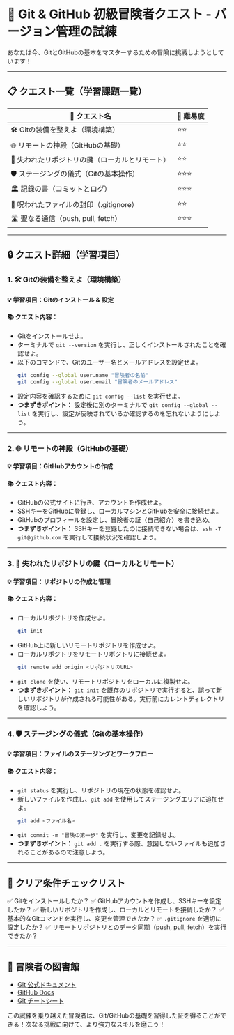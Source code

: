 # 🏰 Git & GitHub 初級冒険者クエスト - バージョン管理の試練

あなたは今、GitとGitHubの基本をマスターするための冒険に挑戦しようとしています！

---

## 📋 クエスト一覧（学習課題一覧）

| 🎩 クエスト名                | 💪 難易度 |
| --------------------- | ------ |
| 🛠️ Gitの装備を整えよ（環境構築） | ⭐⭐    |
| 🌐 リモートの神殿（GitHubの基礎） | ⭐⭐    |
| 🔐 失われたリポジトリの鍵（ローカルとリモート） | ⭐⭐    |
| 🛡️ ステージングの儀式（Gitの基本操作） | ⭐⭐⭐  |
| 🏛️ 記録の書（コミットとログ） | ⭐⭐⭐  |
| 🌴 呪われたファイルの封印（.gitignore） | ⭐⭐  |
| 🛣️ 聖なる通信（push, pull, fetch） | ⭐⭐⭐  |

---

## 🔒 クエスト詳細（学習項目）

### **1. 🛠️ Gitの装備を整えよ（環境構築）**

#### 💡 学習項目：Gitのインストール & 設定

#### 📚 クエスト内容：
- Gitをインストールせよ。
- ターミナルで `git --version` を実行し、正しくインストールされたことを確認せよ。
- 以下のコマンドで、Gitのユーザー名とメールアドレスを設定せよ。
  ```bash
  git config --global user.name "冒険者の名前"
  git config --global user.email "冒険者のメールアドレス"
  ```
- 設定内容を確認するために `git config --list` を実行せよ。
- **つまずきポイント：** 設定後に別のターミナルで `git config --global --list` を実行し、設定が反映されているか確認するのを忘れないようにしよう。

---

### **2. 🌐 リモートの神殿（GitHubの基礎）**

#### 💡 学習項目：GitHubアカウントの作成

#### 📚 クエスト内容：
- GitHubの公式サイトに行き、アカウントを作成せよ。
- SSHキーをGitHubに登録し、ローカルマシンとGitHubを安全に接続せよ。
- GitHubのプロフィールを設定し、冒険者の証（自己紹介）を書き込め。
- **つまずきポイント：** SSHキーを登録したのに接続できない場合は、`ssh -T git@github.com` を実行して接続状況を確認しよう。

---

### **3. 🔐 失われたリポジトリの鍵（ローカルとリモート）**

#### 💡 学習項目：リポジトリの作成と管理

#### 📚 クエスト内容：
- ローカルリポジトリを作成せよ。
  ```bash
  git init
  ```
- GitHub上に新しいリモートリポジトリを作成せよ。
- ローカルリポジトリをリモートリポジトリに接続せよ。
  ```bash
  git remote add origin <リポジトリのURL>
  ```
- `git clone` を使い、リモートリポジトリをローカルに複製せよ。
- **つまずきポイント：** `git init` を既存のリポジトリで実行すると、誤って新しいリポジトリが作成される可能性がある。実行前にカレントディレクトリを確認しよう。

---

### **4. 🛡️ ステージングの儀式（Gitの基本操作）**

#### 💡 学習項目：ファイルのステージングとワークフロー

#### 📚 クエスト内容：
- `git status` を実行し、リポジトリの現在の状態を確認せよ。
- 新しいファイルを作成し、`git add` を使用してステージングエリアに追加せよ。
  ```bash
  git add <ファイル名>
  ```
- `git commit -m "冒険の第一歩"` を実行し、変更を記録せよ。
- **つまずきポイント：** `git add .` を実行する際、意図しないファイルも追加されることがあるので注意しよう。

---

## 🌟 クリア条件チェックリスト

✅ Gitをインストールしたか？
✅ GitHubアカウントを作成し、SSHキーを設定したか？
✅ 新しいリポジトリを作成し、ローカルとリモートを接続したか？
✅ 基本的なGitコマンドを実行し、変更を管理できたか？
✅ `.gitignore` を適切に設定したか？
✅ リモートリポジトリとのデータ同期（push, pull, fetch）を実行できたか？

---

## 📖 冒険者の図書館
- [Git 公式ドキュメント](https://git-scm.com/doc)
- [GitHub Docs](https://docs.github.com/en)
- [Git チートシート](https://education.github.com/git-cheat-sheet-education.pdf)

この試練を乗り越えた冒険者は、Git/GitHubの基礎を習得した証を得ることができる！次なる挑戦に向けて、より強力なスキルを磨こう！

